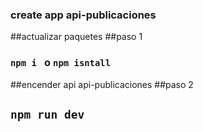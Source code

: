 ### create app api-publicaciones

##actualizar paquetes
##paso 1

### `npm i ` o `npm isntall`

##encender api api-publicaciones
##paso 2

## `npm run dev`
